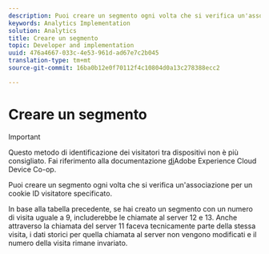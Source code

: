 ```yaml
---
description: Puoi creare un segmento ogni volta che si verifica un'associazione per un cookie ID visitatore specificato.
keywords: Analytics Implementation
solution: Analytics
title: Creare un segmento
topic: Developer and implementation
uuid: 476a4667-033c-4e53-961d-ad67e7c2b045
translation-type: tm+mt
source-git-commit: 16ba0b12e0f70112f4c10804d0a13c278388ecc2

---
```



# Creare un segmento

>[!IMPORTANT]
>
>Questo metodo di identificazione dei visitatori tra dispositivi non è più consigliato. Fai riferimento alla documentazione [di](https://marketing.adobe.com/resources/help/en_US/mcdc/)Adobe Experience Cloud Device Co-op.

Puoi creare un segmento ogni volta che si verifica un'associazione per un cookie ID visitatore specificato.

In base alla tabella [](/help/implement/js-implementation/xdevice-visid/visit-example.md)precedente, se hai creato un segmento con un numero di visita uguale a 9, includerebbe le chiamate al server 12 e 13. Anche attraverso la chiamata del server 11 faceva tecnicamente parte della stessa visita, i dati storici per quella chiamata al server non vengono modificati e il numero della visita rimane invariato.
